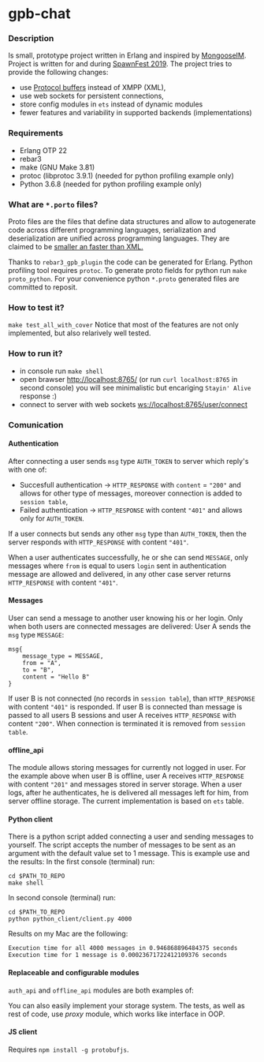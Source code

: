 # gpb-chat

### Description
Is small, prototype project written in Erlang and inspired by [MongooseIM](https://github.com/esl/MongooseIM). Project is written for and during [SpawnFest 2019](https://spawnfest.github.io). The project tries to provide the following changes:
 - use [Protocol buffers](https://developers.google.com/protocol-buffers/) instead of XMPP (XML),
 - use web sockets for persistent connections,
 - store config modules in `ets` instead of dynamic modules
 - fewer features and variability in supported backends (implementations) 

### Requirements
 - Erlang OTP 22
 - rebar3
 - make (GNU Make 3.81)
 - protoc (libprotoc 3.9.1) (needed for python profiling example only)
 - Python 3.6.8 (needed for python profiling example only)

### What are `*.porto` files?
Proto files are the files that define data structures and allow to autogenerate code across different programming languages, serialization and deserialization are unified across programming languages. They are claimed to be [smaller an faster than XML.](https://developers.google.com/protocol-buffers/docs/overview#whynotxml)

Thanks to `rebar3_gpb_plugin` the code can be generated for Erlang.
Python profiling tool requires `protoc`. To generate proto fields for python run `make proto_python`. For your convenience python `*.proto` generated files are committed to reposit. 

### How to test it?
`make test_all_with_cover`
Notice that most of the features are not only implemented, but also relarively well tested.
### How to run it?
 - in console run `make shell`
 - open brawser [http://localhost:8765/](http://localhost:8765/) (or run `curl localhost:8765` in second console) you will see minimalistic but encariging `Stayin' Alive` response :)
 - connect to server with web sockets [ws://localhost:8765/user/connect](ws://localhost:8765/user/connect) 

### Comunication
#### Authentication
After connecting a user sends `msg` type `AUTH_TOKEN` to server which reply's with one of:
 - Succesfull authentication -> `HTTP_RESPONSE` with `content` = `"200"` and allows for other type of messages, moreover connection is added to `session table`,
 - Failed authentication -> `HTTP_RESPONSE` with content `"401"` and allows only for `AUTH_TOKEN`.

If a user connects but sends any other `msg` type than `AUTH_TOKEN`, then the server responds with `HTTP_RESPONSE` with content `"401"`.

When a user authenticates successfully, he or she can send `MESSAGE`,
only messages where `from` is equal to users `login` sent in authentication message are allowed and delivered, in any other case server returns `HTTP_RESPONSE` with content `"401"`.

#### Messages
User can send a message to another user knowing his or her login.
Only when both users are connected messages are delivered:
User A sends the `msg` type `MESSAGE`:
```
msg{
    message_type = MESSAGE,
    from = "A",
    to = "B",
    content = "Hello B"
}
```
If user B is not connected (no records in `session table`), than `HTTP_RESPONSE` with content `"401"` is responded. If user B is connected than message is passed to all users B sessions and user A receives `HTTP_RESPONSE` with content `"200"`. When connection is terminated it is removed from `session table`.

#### offline_api

The module allows storing messages for currently not logged in user.
For the example above when user B is offline, user A receives `HTTP_RESPONSE` with content `"201"` and messages stored in server storage. When a user logs, after he authenticates, he is delivered all messages left for him, from server offline storage.
The current implementation is based on `ets` table.

#### Python client

There is a python script added connecting a user and sending messages to yourself.
The script accepts the number of messages to be sent as an argument with the default value set to 1 message.
This is example use and the results:
In the first console (terminal) run:

```
cd $PATH_TO_REPO
make shell
```

In second console (terminal) run:

```
cd $PATH_TO_REPO
python python_client/client.py 4000
```

Results on my Mac are the following:
```
Execution time for all 4000 messages in 0.946868896484375 seconds
Execution time for 1 message is 0.00023671722412109376 seconds
```

#### Replaceable and configurable modules
`auth_api` and `offline_api` modules are both examples of:

You can also easily implement your storage system.
The tests, as well as rest of code, use *proxy* module, which works like interface in OOP.


#### JS client

Requires `npm install -g protobufjs`.
